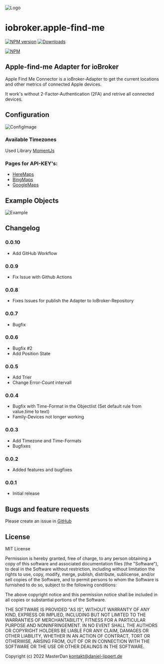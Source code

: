![Logo](https://raw.githubusercontent.com/PfisterDaniel/iobroker.apple-find-me/master/admin/find-me.png)
# iobroker.apple-find-me

[![NPM version](http://img.shields.io/npm/v/iobroker.apple-find-me.svg)](https://www.npmjs.com/package/iobroker.apple-find-me)
[![Downloads](https://img.shields.io/npm/dm/iobroker.apple-find-me.svg)](https://www.npmjs.com/package/iobroker.apple-find-me)

[![NPM](https://nodei.co/npm/iobroker.apple-find-me.png?downloads=true)](https://nodei.co/npm/iobroker.apple-find-me/)

## Apple-find-me Adapter for ioBroker

Apple Find Me Connector is a ioBroker-Adapter to get the current locations and other metrics of connected Apple devices.

It work's without 2-Factor-Authentication (2FA) and retrive all connected devices.

## Configuration
![ConfigImage](https://raw.githubusercontent.com/PfisterDaniel/iobroker.apple-find-me/master/images/config.png)

### Available Timezones
Used Library [MomentJs](https://momentjs.com/timezone)

### Pages for API-KEY's:
* [HereMaps](https://developer.here.com/)
* [BingMaps](https://www.bingmapsportal.com/)
* [GoogleMaps](https://developers.google.com/maps/documentation/javascript/get-api-key)


## Example Objects
![Example](https://raw.githubusercontent.com/PfisterDaniel/iobroker.apple-find-me/master/images/example_output.png)



## Changelog

### 0.0.10
* Add GitHub Workflow

### 0.0.9
* Fix Issue with Github Actions

### 0.0.8
* Fixes Issues for publish the Adapter to IoBroker-Repository

### 0.0.7
* Bugfix

### 0.0.6
* Bugfix #2
* Add Position State

### 0.0.5
* Add Trier
* Change Error-Count intervall

### 0.0.4
* Bugfix with Time-Format in the Objectlist (Set default rule from value.time to text)
* Family-Devices not longer working

### 0.0.3
* Add Timezone and Time-Formats
* Bugfixes

### 0.0.2
* Added features and bugfixes

### 0.0.1
* Initial release


## Bugs and feature requests
Please create an issue in [GitHub](https://github.com/PfisterDaniel/iobroker.apple-find-me/issues)


## License

MIT License

Permission is hereby granted, free of charge, to any person obtaining a copy
of this software and associated documentation files (the "Software"), to deal
in the Software without restriction, including without limitation the rights
to use, copy, modify, merge, publish, distribute, sublicense, and/or sell
copies of the Software, and to permit persons to whom the Software is
furnished to do so, subject to the following conditions:

The above copyright notice and this permission notice shall be included in all
copies or substantial portions of the Software.

THE SOFTWARE IS PROVIDED "AS IS", WITHOUT WARRANTY OF ANY KIND, EXPRESS OR
IMPLIED, INCLUDING BUT NOT LIMITED TO THE WARRANTIES OF MERCHANTABILITY,
FITNESS FOR A PARTICULAR PURPOSE AND NONINFRINGEMENT. IN NO EVENT SHALL THE
AUTHORS OR COPYRIGHT HOLDERS BE LIABLE FOR ANY CLAIM, DAMAGES OR OTHER
LIABILITY, WHETHER IN AN ACTION OF CONTRACT, TORT OR OTHERWISE, ARISING FROM,
OUT OF OR IN CONNECTION WITH THE SOFTWARE OR THE USE OR OTHER DEALINGS IN THE
SOFTWARE.


Copyright (c) 2022 MasterDan kontakt@daniel-lippert.de

